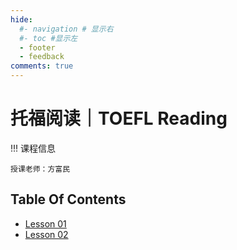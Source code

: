```yaml
---
hide:
  #- navigation # 显示右
  #- toc #显示左
  - footer
  - feedback
comments: true
---  
```


# 托福阅读｜TOEFL Reading

!!! 课程信息

	授课老师：方富民

## Table Of Contents

- [Lesson 01](Lesson%201/)
- [Lesson 02](Lesson%202/)